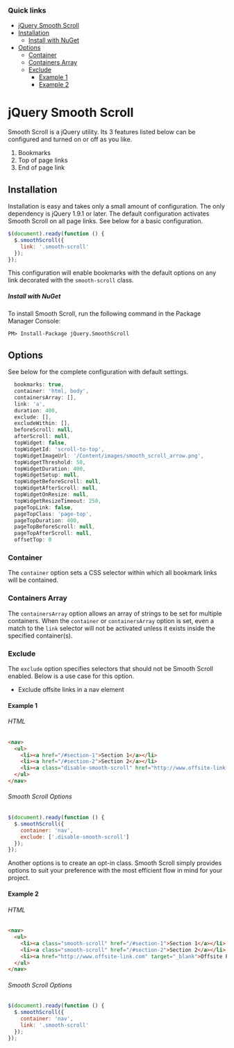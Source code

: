 ### Quick links
- [jQuery Smooth Scroll](#jquery-smooth-scroll)
- [Installation](#installation)
    - [Install with NuGet](#install-with-nuget)
- [Options](#options)
    - [Container](#container)
    - [Containers Array](#containers-array)
    - [Exclude](#exclude)
        - [Example 1](#example-1)
        - [Example 2](#example-2)

# jQuery Smooth Scroll

Smooth Scroll is a jQuery utility. Its 3 features listed below can be configured and turned on or off as you like.
1. Bookmarks
2. Top of page links
3. End of page link

## Installation
Installation is easy and takes only a small amount of configuration. The only dependency is jQuery 1.9.1 or later. The default configuration activates Smooth Scroll on all page links. See below for a basic configuration.

```javascript
$(document).ready(function () {
  $.smoothScroll({
    link: '.smooth-scroll'
  });
});
```
This configuration will enable bookmarks with the default options on any link decorated with the `smooth-scroll` class.

##### Install with NuGet
To install Smooth Scroll, run the following command in the Package Manager Console:

```
PM> Install-Package jQuery.SmoothScroll
```

## Options
See below for the complete configuration with default settings.

```javascript
  bookmarks: true,
  container: 'html, body',
  containersArray: [],
  link: 'a',
  duration: 400,
  exclude: [],
  excludeWithin: [],
  beforeScroll: null,
  afterScroll: null,
  topWidget: false,
  topWidgetId: 'scroll-to-top',
  topWidgetImageUrl: '/Content/images/smooth_scroll_arrow.png',
  topWidgetThreshold: 50,
  topWidgetDuration: 400,
  topWidgetSetup: null,
  topWidgetBeforeScroll: null,
  topWidgetAfterScroll: null,
  topWidgetOnResize: null,
  topWidgetResizeTimeout: 250,
  pageTopLink: false,
  pageTopClass: 'page-top',
  pageTopDuration: 400,
  pageTopBeforeScroll: null,
  pageTopAfterScroll: null,
  offsetTop: 0
```

### Container
The `container` option sets a CSS selector within which all bookmark links will be contained.

### Containers Array
The `containersArray` option allows an array of strings to be set for multiple containers. When the `container` or `containersArray` option is set, even a match to the `link` selector will not be activated unless it exists inside the specified container(s).

### Exclude
The `exclude` option specifies selectors that should not be Smooth Scroll enabled. Below is a use case for this option.
* Exclude offsite links in a nav element

#### Example 1

###### HTML
```html
<nav>
  <ul>
    <li><a href="/#section-1">Section 1</a></li>
    <li><a href="/#section-2">Section 2</a></li>
    <li><a class="disable-smooth-scroll" href="http://www.offsite-link.com" target="_blank">Offsite Page</a></li>
  </ul>
</nav>
```

###### Smooth Scroll Options
```javascript
$(document).ready(function () {
  $.smoothScroll({
    container: 'nav',
    exclude: ['.disable-smooth-scroll']
  });
});
```

Another options is to create an opt-in class. Smooth Scroll simply provides options to suit your preference with the most efficient flow in mind for your project.

#### Example 2

###### HTML
```html
<nav>
  <ul>
    <li><a class="smooth-scroll" href="/#section-1">Section 1</a></li>
    <li><a class="smooth-scroll" href="/#section-2">Section 2</a></li>
    <li><a href="http://www.offsite-link.com" target="_blank">Offsite Page</a></li>
  </ul>
</nav>
```

###### Smooth Scroll Options
```javascript
$(document).ready(function () {
  $.smoothScroll({
    container: 'nav',
    link: '.smooth-scroll'
  });
});
```
